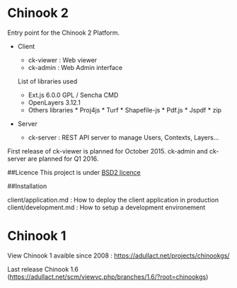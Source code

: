 # Chinook 2
Entry point for the Chinook 2 Platform.

* Client
  * ck-viewer : Web viewer
  * ck-admin : Web Admin interface
  
  List of libraries used
     *	Ext.js 6.0.0 GPL / Sencha CMD
     *	OpenLayers 3.12.1
     *	Others libraries
       *	Proj4js
       *	Turf
       *	Shapefile-js
       *	Pdf.js
       *	Jspdf
       *	zip
  

* Server
  * ck-server : REST API server to manage Users, Contexts, Layers...

First release of ck-viewer is planned for October 2015.
ck-admin and ck-server are planned for Q1 2016.


##Licence
This project is under [BSD2 licence](http://opensource.org/licenses/BSD-2-Clause)

##Installation

client/application.md		: How to deploy the client application in production  
client/development.md		: How to setup a development environement


# Chinook 1
View Chinook 1 avaible since 2008 : https://adullact.net/projects/chinookgs/

Last release Chinook 1.6 (https://adullact.net/scm/viewvc.php/branches/1.6/?root=chinookgs)
